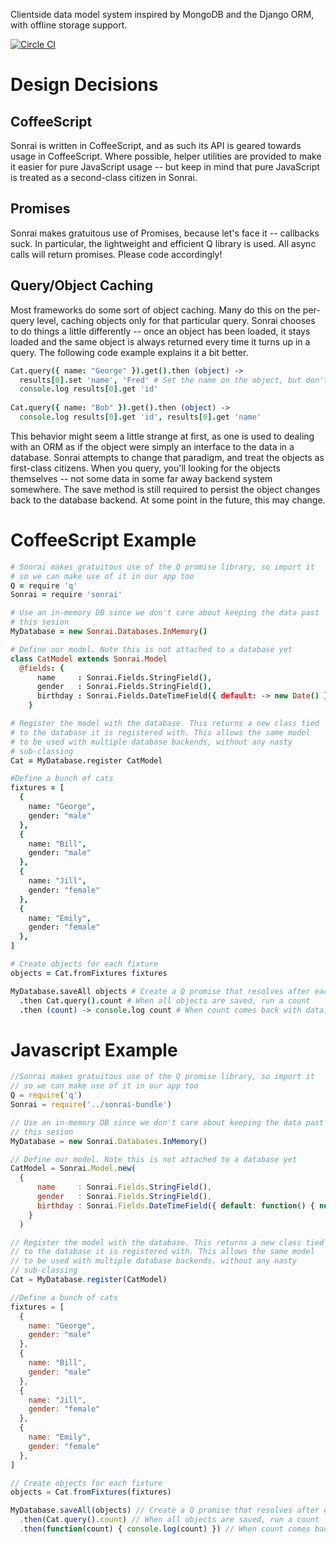 Clientside data model system inspired by MongoDB and the Django ORM, with offline storage support.

[![Circle CI](https://circleci.com/gh/krillr/sonrai.png?style=badge)](https://circleci.com/gh/krillr/sonrai)

Design Decisions
======

CoffeeScript
------
Sonrai is written in CoffeeScript, and as such its API is geared towards usage in CoffeeScript. Where possible, helper utilities are provided to make it easier for pure JavaScript usage -- but keep in mind that pure JavaScript is treated as a second-class citizen in Sonrai. 

Promises
------
Sonrai makes gratuitous use of Promises, because let's face it -- callbacks suck. In particular, the lightweight and efficient Q library is used. All async calls will return promises. Please code accordingly!

Query/Object Caching
------
Most frameworks do some sort of object caching. Many do this on the per-query level, caching objects only for that particular query. Sonrai chooses to do things a little differently -- once an object has been loaded, it stays loaded and the same object is always returned every time it turns up in a query. The following code example explains it a bit better.

```CoffeeScript
Cat.query({ name: "George" }).get().then (object) ->
  results[0].set 'name', 'Fred' # Set the name on the object, but don't save it
  console.log results[0].get 'id'
  
Cat.query({ name: "Bob" }).get().then (object) ->
  console.log results[0].get 'id', results[0].get 'name'
```

This behavior might seem a little strange at first, as one is used to dealing with an ORM as if the object were simply an interface to the data in a database. Sonrai attempts to change that paradigm, and treat the objects as first-class citizens. When you query, you'll looking for the objects themselves -- not some data in some far away backend system somewhere. The save method is still required to persist the object changes back to the database backend. At some point in the future, this may change.

CoffeeScript Example
======
```CoffeeScript
# Sonrai makes gratuitous use of the Q promise library, so import it
# so we can make use of it in our app too
Q = require 'q'
Sonrai = require 'sonrai'

# Use an in-memory DB since we don't care about keeping the data past
# this sesion
MyDatabase = new Sonrai.Databases.InMemory()

# Define our model. Note this is not attached to a database yet
class CatModel extends Sonrai.Model
  @fields: {
      name     : Sonrai.Fields.StringField(),
      gender   : Sonrai.Fields.StringField(),
      birthday : Sonrai.Fields.DateTimeField({ default: -> new Date() })
    }

# Register the model with the database. This returns a new class tied
# to the database it is registered with. This allows the same model
# to be used with multiple database backends, without any nasty
# sub-classing
Cat = MyDatabase.register CatModel

#Define a bunch of cats
fixtures = [
  {
    name: "George",
    gender: "male"
  },
  {
    name: "Bill",
    gender: "male"
  },
  {
    name: "Jill",
    gender: "female"
  },
  {
    name: "Emily",
    gender: "female"
  },
]

# Create objects for each fixture
objects = Cat.fromFixtures fixtures

MyDatabase.saveAll objects # Create a Q promise that resolves after each object is saved
  .then Cat.query().count # When all objects are saved, run a count
  .then (count) -> console.log count # When count comes back with data, log it to the console
```

Javascript Example
======
```Javascript
//Sonrai makes gratuitous use of the Q promise library, so import it
// so we can make use of it in our app too
Q = require('q')
Sonrai = require('../sonrai-bundle')

// Use an in-memory DB since we don't care about keeping the data past
// this sesion
MyDatabase = new Sonrai.Databases.InMemory()

// Define our model. Note this is not attached to a database yet
CatModel = Sonrai.Model.new(
  {
      name     : Sonrai.Fields.StringField(),
      gender   : Sonrai.Fields.StringField(),
      birthday : Sonrai.Fields.DateTimeField({ default: function() { new Date() } })
    }
  )

// Register the model with the database. This returns a new class tied
// to the database it is registered with. This allows the same model
// to be used with multiple database backends, without any nasty
// sub-classing
Cat = MyDatabase.register(CatModel)

//Define a bunch of cats
fixtures = [
  {
    name: "George",
    gender: "male"
  },
  {
    name: "Bill",
    gender: "male"
  },
  {
    name: "Jill",
    gender: "female"
  },
  {
    name: "Emily",
    gender: "female"
  },
]

// Create objects for each fixture
objects = Cat.fromFixtures(fixtures)

MyDatabase.saveAll(objects) // Create a Q promise that resolves after each object is saved
  .then(Cat.query().count) // When all objects are saved, run a count
  .then(function(count) { console.log(count) }) // When count comes back with data, log it to the console
```
